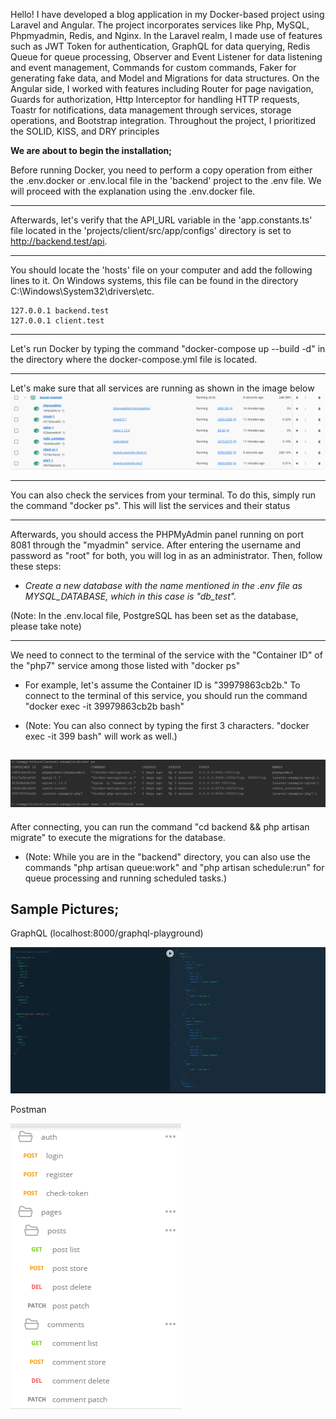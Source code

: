 Hello! I have developed a blog application in 
my Docker-based project using Laravel and Angular. 
The project incorporates services like Php, MySQL, 
Phpmyadmin, Redis, and Nginx. In the Laravel realm, 
I made use of features such as JWT Token for authentication, 
GraphQL for data querying, Redis Queue for queue processing, 
Observer and Event Listener for data listening and event management, 
Commands for custom commands, 
Faker for generating fake data, 
and Model and Migrations for data structures. 
On the Angular side, 
I worked with features including Router for page navigation, 
Guards for authorization, 
Http Interceptor for handling HTTP requests, 
Toastr for notifications, data management through services, 
storage operations, and Bootstrap integration. 
Throughout the project, I prioritized the 
SOLID, KISS, and DRY principles


**We are about to begin the installation;**

Before running Docker, you need to perform a copy operation from 
either the .env.docker or .env.local file in the 'backend' project to 
the .env file. We will proceed with the explanation using the .env.docker file.

---
Afterwards, let's verify that the API_URL variable in 
the 'app.constants.ts' file located in the 'projects/client/src/app/configs' directory 
is set to http://backend.test/api.

---

You should locate the 'hosts' file on your computer and 
add the following lines to it. On Windows systems, 
this file can be found in the directory C:\Windows\System32\drivers\etc.

    127.0.0.1 backend.test
    127.0.0.1 client.test

---

Let's run Docker by typing the command "docker-compose up --build -d" 
in the directory where the docker-compose.yml file is located.

---

Let's make sure that all services are running as shown in the image below
![image Docker-Services](images/docker-services.PNG)

---

You can also check the services from your terminal. 
To do this, simply run the command "docker ps". 
This will list the services and their status

---

Afterwards, you should access the PHPMyAdmin panel running on port 8081 through 
the "myadmin" service. After entering the username and password 
as "root" for both, you will log in as an administrator. Then, follow these steps:

- *Create a new database with the name mentioned in the .env file as MYSQL_DATABASE, which in this case is "db_test".*

(Note: In the .env.local file, PostgreSQL has been set as the database, please take note)
 
---

We need to connect to the terminal of the service with the "Container ID" 
of the "php7" service among those listed with "docker ps"

- For example, let's assume the 
Container ID is "39979863cb2b." To connect to the terminal 
of this service, you should run the command "docker exec -it 39979863cb2b bash"

- (Note: You can also connect by typing the first 3 characters. "docker exec -it 399 bash" will work as well.)

![image Docker-PS](images/docker-ps.PNG)
---

After connecting, you can run 
the command "cd backend && php artisan migrate" to execute 
the migrations for the database.

- (Note: While you are in the "backend" directory, 
you can also use the commands "php artisan queue:work" 
and "php artisan schedule:run" for queue processing and running scheduled tasks.)






Sample Pictures;
-
GraphQL (localhost:8000/graphql-playground)

![image GraphQL](images/graphql.PNG)

Postman

![image Postman](images/postman.PNG)


